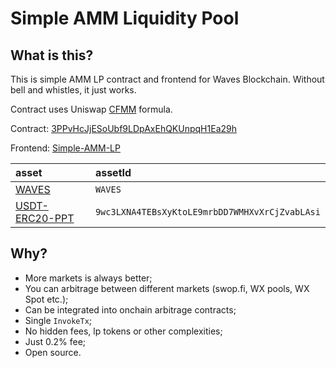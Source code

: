 # Simple AMM Liquidity Pool

## What is this?
This is simple AMM LP contract and frontend for Waves Blockchain. 
Without bell and whistles, it just works.

Contract uses Uniswap [CFMM](https://en.wikipedia.org/wiki/Constant_function_market_maker) formula.


Contract: [3PPvHcJjESoUbf9LDpAxEhQKUnpqH1Ea29h](https://wavesexplorer.com/addresses/3PPvHcJjESoUbf9LDpAxEhQKUnpqH1Ea29h)

Frontend: [Simple-AMM-LP](https://givanovwaves.github.io/simple-amm-lp/)

| asset                                                                                           | assetId                                        |
| :---------------------------------------------------------------------------------------------- | :--------------------------------------------- |
| [WAVES](https://wavesexplorer.com/assets/WAVES)                                                 | `WAVES`                                        |
| [USDT-ERC20-PPT](https://wavesexplorer.com/assets/9wc3LXNA4TEBsXyKtoLE9mrbDD7WMHXvXrCjZvabLAsi) | `9wc3LXNA4TEBsXyKtoLE9mrbDD7WMHXvXrCjZvabLAsi` |


## Why?
- More markets is always better;
- You can arbitrage between different markets (swop.fi, WX pools, WX Spot etc.);
- Can be integrated into onchain arbitrage contracts;
- Single `InvokeTx`;
- No hidden fees, lp tokens or other complexities;
- Just 0.2% fee;
- Open source.
